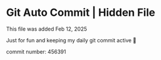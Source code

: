# Git Auto Commit | Hidden File

This file was added Feb 12, 2025

Just for fun and keeping my daily git commit active 🤪

commit number: 456391
